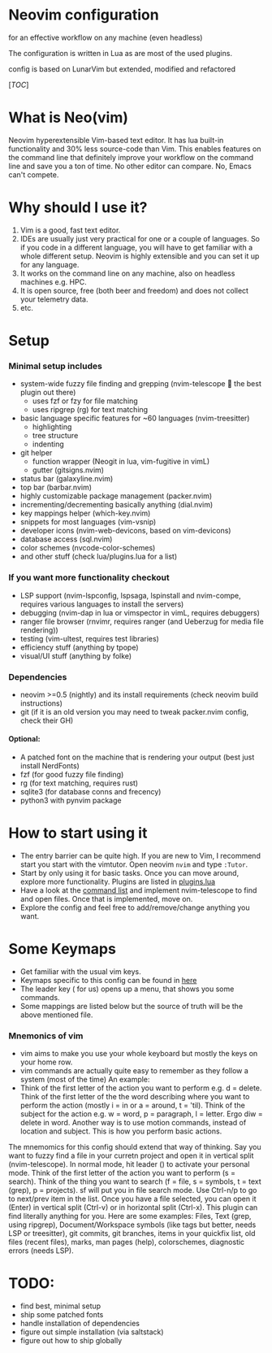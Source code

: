 # Neovim configuration
for an effective workflow on any machine (even headless)

The configuration is written in Lua as are most of the used plugins.

config is based on LunarVim but extended, modified and refactored

[_TOC_]

# What is Neo(vim)

Neovim hyperextensible Vim-based text editor. It has lua built-in functionality and 30% less source-code than Vim. This enables features on the command line that definitely improve your workflow on the command line and save you a ton of time. No other editor can compare. No, Emacs can't compete.

# Why should I use it?
1. Vim is a good, fast text editor.
2. IDEs are usually just very practical for one or a couple of languages. So if you code in a different language, you will have to get familiar with a whole different setup. Neovim is highly extensible and you can set it up for any language.
3. It works on the command line on any machine, also on headless machines e.g. HPC.
4. It is open source, free (both beer and freedom) and does not collect your telemetry data.
5. etc.

# Setup
### Minimal setup includes
- system-wide fuzzy file finding and grepping (nvim-telescope   the best plugin out there)
    - uses fzf or fzy for file matching
    - uses ripgrep (rg) for text matching
- basic language specific features for ~60 languages (nvim-treesitter)
    - highlighting
    - tree structure
    - indenting
- git helper
    - function wrapper (Neogit in lua, vim-fugitive in vimL)
    - gutter (gitsigns.nvim)
- status bar (galaxyline.nvim)
- top bar (barbar.nvim)
- highly customizable package management (packer.nvim)
- incrementing/decrementing basically anything (dial.nvim)
- key mappings helper (which-key.nvim)
- snippets for most languages (vim-vsnip)
- developer icons (nvim-web-devicons, based on vim-devicons)
- database access (sql.nvim)
- color schemes (nvcode-color-schemes)
- and other stuff (check lua/plugins.lua for a list)

### If you want more functionality checkout
- LSP support (nvim-lspconfig, lspsaga, lspinstall and nvim-compe, requires various languages to install the servers)
- debugging (nvim-dap in lua or vimspector in vimL, requires debuggers)
- ranger file browser (rnvimr, requires ranger (and Ueberzug for media file rendering))
- testing (vim-ultest, requires test libraries)
- efficiency stuff (anything by tpope)
- visual/UI stuff (anything by folke)

### Dependencies
- neovim >=0.5 (nightly) and its install requirements (check neovim build instructions)
- git (if it is an old version you may need to tweak packer.nvim config, check their GH)

#### Optional:
- A patched font on the machine that is rendering your output (best just install NerdFonts)
- fzf (for good fuzzy file finding)
- rg (for text matching, requires rust)
- sqlite3 (for database conns and frecency)
- python3 with pynvim package

# How to start using it
- The entry barrier can be quite high. If you are new to Vim, I recommend start you start with the vimtutor. Open neovim ``` nvim ``` and type ``` :Tutor ```.
- Start by only using it for basic tasks. Once you can move around, explore more functionality. Plugins are listed in [plugins.lua](lua/plugins.lua)
- Have a look at the [command list](lua/nv-which-key/init.lua) and implement nvim-telescope to find and open files. Once that is implemented, move on.
- Explore the config and feel free to add/remove/change anything you want.

# Some Keymaps
- Get familiar with the usual vim keys.
- Keymaps specific to this config can be found in [here](lua/nv-which-key/init.lua)
- The leader key (<space> for us) opens up a menu, that shows you some commands.
- Some mappings are listed below but the source of truth will be the above mentioned file.

### Mnemonics of vim
- vim aims to make you use your whole keyboard but mostly the keys on your home row.
- vim commands are actually quite easy to remember as they follow a system (most of the time)
An example:
- Think of the first letter of the action you want to perform e.g. d = delete. Think of the first letter of the the word describing where you want to perform the action (mostly i = in or a = around, t = 'til). Think of the subject for the action e.g. w = word, p = paragraph, l = letter. Ergo diw = delete in word. Another way is to use motion commands, instead of location and subject. This is how you perform basic actions.

The mnemomics for this config should extend that way of thinking. Say you want to fuzzy find a file in your curretn project and open it in vertical split (nvim-telescope). In normal mode, hit leader (<space>) to activate your personal mode. Think of the first letter of the action you want to perform (s = search). Think of the thing you want to search (f = file, s = symbols, t = text (grep), p = projects). <space>sf will put you in file search mode. Use Ctrl-n/p to go to next/prev item in the list. Once you have a file selected, you can open it (Enter) in vertical split (Ctrl-v) or in horizontal split (Ctrl-x). This plugin can find literally anything for you. Here are some examples: Files, Text (grep, using ripgrep), Document/Workspace symbols (like tags but better, needs LSP or treesitter), git commits, git branches, items in your quickfix list, old files (recent files), marks, man pages (help), colorschemes, diagnostic errors (needs LSP).

# TODO:
- find best, minimal setup
- ship some patched fonts
- handle installation of dependencies
- figure out simple installation (via saltstack)
- figure out how to ship globally
